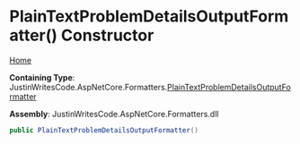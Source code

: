 # PlainTextProblemDetailsOutputFormatter\(\) Constructor

[Home](../../../README.md)

**Containing Type**: JustinWritesCode\.AspNetCore\.Formatters\.[PlainTextProblemDetailsOutputFormatter](../README.md)

**Assembly**: JustinWritesCode\.AspNetCore\.Formatters\.dll

```csharp
public PlainTextProblemDetailsOutputFormatter()
```

